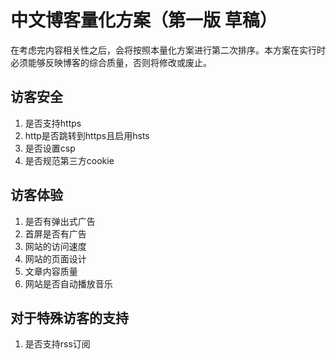 # 中文博客量化方案（第一版 草稿）
在考虑完内容相关性之后，会将按照本量化方案进行第二次排序。本方案在实行时必须能够反映博客的综合质量，否则将修改或废止。
## 访客安全
1. 是否支持https
2. http是否跳转到https且启用hsts
3. 是否设置csp
4. 是否规范第三方cookie

## 访客体验
1. 是否有弹出式广告
2. 首屏是否有广告
3. 网站的访问速度
4. 网站的页面设计
5. 文章内容质量
6. 网站是否自动播放音乐

## 对于特殊访客的支持
1. 是否支持rss订阅
